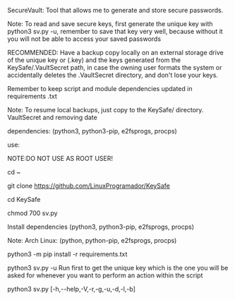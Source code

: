SecureVault: Tool that allows me to generate and store secure passwords.

Note: To read and save secure keys, 
first generate the unique key with python3 sv.py -u, 
remember to save that key very well, 
because without it you will not be able to access your saved passwords

RECOMMENDED: Have a backup copy locally on an external storage drive of the unique key or (.key) and the keys generated from the KeySafe/.VaultSecret path, in case the owning user formats the system or accidentally deletes the .VaultSecret directory, and don't lose your keys.

Remember to keep script and module dependencies updated in requirements .txt

Note: To resume local backups, just copy to the KeySafe/ directory. VaultSecret and removing date

dependencies: (python3, python3-pip, e2fsprogs, procps) 

use: 

NOTE:DO NOT USE AS ROOT USER!

cd ~ 

git clone https://github.com/LinuxProgramador/KeySafe

cd KeySafe 

chmod 700 sv.py 

Install dependencies (python3, python3-pip, e2fsprogs, procps) 

Note: Arch Linux: (python, python-pip, e2fsprogs, procps)

python3 -m pip install -r requirements.txt 

python3 sv.py -u   Run first to get the unique key which is the one you will be asked for whenever you want to perform an action within the script 

python3 sv.py [-h,--help,-V,-r,-g,-u,-d,-l,-b]

